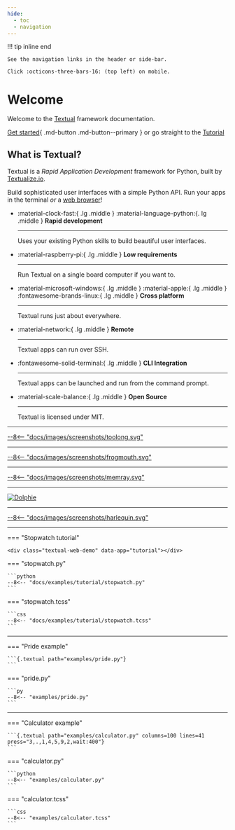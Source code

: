 ```yaml
---
hide:
  - toc
  - navigation
---
```


!!! tip inline end

    See the navigation links in the header or side-bar.

    Click :octicons-three-bars-16: (top left) on mobile.


# Welcome

Welcome to the [Textual](https://github.com/Textualize/textual) framework documentation.

[Get started](./getting_started.md){ .md-button .md-button--primary } or go straight to the [Tutorial](./tutorial.md)



## What is Textual?

Textual is a *Rapid Application Development* framework for Python, built by [Textualize.io](https://www.textualize.io).


Build sophisticated user interfaces with a simple Python API. Run your apps in the terminal *or* a [web browser](https://github.com/Textualize/textual-web)!



<div class="grid cards" markdown>

-   :material-clock-fast:{ .lg .middle } :material-language-python:{. lg .middle } __Rapid development__

    ---

    Uses your existing Python skills to build beautiful user interfaces.


-   :material-raspberry-pi:{ .lg .middle } __Low requirements__

    ---

    Run Textual on a single board computer if you want to.



-   :material-microsoft-windows:{ .lg .middle } :material-apple:{ .lg .middle } :fontawesome-brands-linux:{ .lg .middle } __Cross platform__

    ---

    Textual runs just about everywhere.



-   :material-network:{ .lg .middle } __Remote__

    ---

    Textual apps can run over SSH.


-   :fontawesome-solid-terminal:{ .lg .middle } __CLI Integration__

    ---

    Textual apps can be launched and run from the command prompt.



-   :material-scale-balance:{ .lg .middle } __Open Source__

    ---

    Textual is licensed under MIT.


</div>

---

<div>
<a href="https://github.com/Textualize/toolong">
--8<-- "docs/images/screenshots/toolong.svg"
</a>
</div>

---

<div>
<a href="https://github.com/textualize/frogmouth">
--8<-- "docs/images/screenshots/frogmouth.svg"
</a>
</div>

---

<div>
<a href="https://github.com/bloomberg/memray">
--8<-- "docs/images/screenshots/memray.svg"
</a>
</div>

---


<a href="https://github.com/charles-001/dolphie">

![Dolphie](https://www.textualize.io/static/img/dolphie.png)

</a>


---

<div>
<a href="https://harlequin.sh">
--8<-- "docs/images/screenshots/harlequin.svg"
</a>
</div>



---


=== "Stopwatch tutorial"

    <div class="textual-web-demo" data-app="tutorial"></div>


=== "stopwatch.py"

    ```python 
    --8<-- "docs/examples/tutorial/stopwatch.py"
    ```

=== "stopwatch.tcss"

    ```css
    --8<-- "docs/examples/tutorial/stopwatch.tcss"
    ```


---


=== "Pride example"

    ```{.textual path="examples/pride.py"}
    ```

=== "pride.py"

    ```py
    --8<-- "examples/pride.py"
    ```



---

=== "Calculator example"

    ```{.textual path="examples/calculator.py" columns=100 lines=41 press="3,.,1,4,5,9,2,wait:400"}
    ```

=== "calculator.py"

    ```python
    --8<-- "examples/calculator.py"
    ```

=== "calculator.tcss"

    ```css
    --8<-- "examples/calculator.tcss"
    ```
